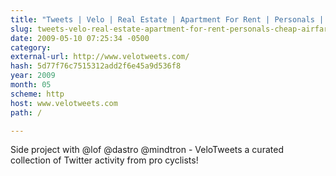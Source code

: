 ```yaml
---
title: "Tweets | Velo | Real Estate | Apartment For Rent | Personals | Cheap Airfare at Velotweets.com"
slug: tweets-velo-real-estate-apartment-for-rent-personals-cheap-airfare-at
date: 2009-05-10 07:25:34 -0500
category: 
external-url: http://www.velotweets.com/
hash: 5d77f76c7515312add2f6e45a9d536f8
year: 2009
month: 05
scheme: http
host: www.velotweets.com
path: /

---
```


Side project with @lof @dastro @mindtron - VeloTweets  a curated collection of Twitter activity from pro cyclists!

